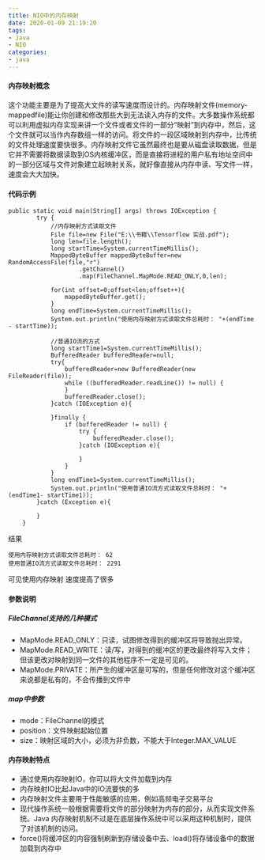 ```yaml
---
title: NIO中的内存映射
date: 2020-01-09 21:19:20
tags:
- Java
- NIO
categories:
- java
---
```


#### 内存映射概念
这个功能主要是为了提高大文件的读写速度而设计的。内存映射文件(memory-mappedfile)能让你创建和修改那些大到无法读入内存的文件。大多数操作系统都可以利用虚拟内存实现来讲一个文件或者文件的一部分“映射”到内存中，然后，这个文件就可以当作内存数组一样的访问。将文件的一段区域映射到内存中，比传统的文件处理速度要快很多。内存映射文件它虽然最终也是要从磁盘读取数据，但是它并不需要将数据读取到OS内核缓冲区，而是直接将进程的用户私有地址空间中的一部分区域与文件对象建立起映射关系，就好像直接从内存中读、写文件一样，速度会大大加快。
#### 代码示例
```
public static void main(String[] args) throws IOException {
        try {
            //内存映射方式读取文件
            File file=new File("E:\\书籍\\Tensorflow 实战.pdf");
            long len=file.length();
            long startTime=System.currentTimeMillis();
            MappedByteBuffer mappedByteBuffer=new RandomAccessFile(file,"r")
                    .getChannel()
                    .map(FileChannel.MapMode.READ_ONLY,0,len);

            for(int offset=0;offset<len;offset++){
                mappedByteBuffer.get();
            }
            long endTime=System.currentTimeMillis();
            System.out.println("使用内存映射方式读取文件总耗时： "+(endTime - startTime));

            //普通IO流的方式
            long startTime1=System.currentTimeMillis();
            BufferedReader bufferedReader=null;
            try{
                bufferedReader=new BufferedReader(new FileReader(file));
                while ((bufferedReader.readLine()) != null) {
                }
                bufferedReader.close();
            }catch (IOException e){

            }finally {
                if (bufferedReader != null) {
                    try {
                        bufferedReader.close();
                    }catch (IOException e){

                    }
                }
            }
            long endTime1=System.currentTimeMillis();
            System.out.println("使用普通IO流方式读取文件总耗时： "+(endTime1- startTime1));
        }catch (Exception e){

        }
    }
```
结果
```
使用内存映射方式读取文件总耗时： 62
使用普通IO流方式读取文件总耗时： 2291
```
可见使用内存映射 速度提高了很多
#### 参数说明
##### FileChannel支持的几种模式
* MapMode.READ_ONLY：只读，试图修改得到的缓冲区将导致抛出异常。
* MapMode.READ_WRITE：读/写，对得到的缓冲区的更改最终将写入文件；但该更改对映射到同一文件的其他程序不一定是可见的。
* MapMode.PRIVATE：所产生的缓冲区是可写的，但是任何修改对这个缓冲区来说都是私有的，不会传播到文件中

##### map中参数
* mode：FileChannel的模式
* position：文件映射起始位置
* size：映射区域的大小，必须为非负数，不能大于Integer.MAX_VALUE

#### 内存映射特点
* 通过使用内存映射IO，你可以将大文件加载到内存
* 内存映射IO比起Java中的IO流要快的多
* 内存映射文件主要用于性能敏感的应用，例如高频电子交易平台
* 现代操作系统一般根据需要将文件的部分映射为内存的部分，从而实现文件系统。Java 内存映射机制不过是在底层操作系统中可以采用这种机制时，提供了对该机制的访问。
* force()将缓冲区的内容强制刷新到存储设备中去、load()将存储设备中的数据加载到内存中

